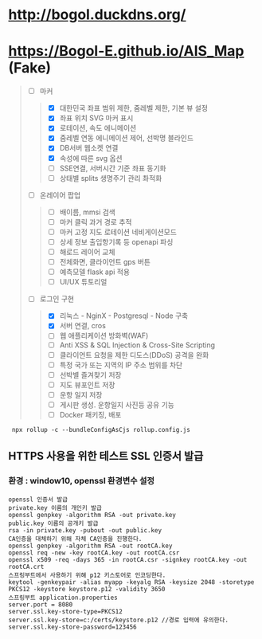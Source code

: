 # http://bogol.duckdns.org/ 
# https://Bogol-E.github.io/AIS_Map (Fake)
> - [ ] 마커
>> - [x] 대한민국 좌표 범위 제한, 줌레벨 제한, 기본 뷰 설정
>> - [x] 좌표 위치 SVG 마커 표시
>> - [x] 로테이션, 속도 에니메이션
>> - [x] 줌레벨 연동 에니메이션 제어, 선박명 블라인드
>> - [x] DB서버 웹소켓 연결
>> - [x] 속성에 따른 svg 옵션
>> - [ ] SSE연결, 서버시간 기준 좌표 동기화
>> - [ ] 상태별 splits 생명주기 관리 촤적화
> - [ ] 온레이어 팝업
>> - [ ] 배이름, mmsi 검색
>> - [ ] 마커 클릭 과거 경로 추적
>> - [ ] 마커 고정 지도 로테이션 네비게이션모드
>> - [ ] 상세 정보 출입항기록 등 openapi 파싱
>> - [ ] 해로드 레이어 교체
>> - [ ] 전체화면, 클라이언트 gps 버튼
>> - [ ] 예측모델 flask api 적용
>> - [ ] UI/UX 튜토리얼
> - [ ] 로그인 구현
>> - [x] 리눅스 - NginX - Postgresql - Node 구축
>> - [x] 서버 연결, cros
>> - [ ] 웹 애플리케이션 방화벽(WAF)
>> - [ ] Anti XSS & SQL Injection & Cross-Site Scripting
>> - [ ] 클라이언트 요청을 제한 디도스(DDoS) 공격을 완화
>> - [ ] 특정 국가 또는 지역의 IP 주소 범위를 차단
>> - [ ] 선박별 즐겨찾기 저장
>> - [ ] 지도 뷰포인트 저장
>> - [ ] 운항 일지 저장
>> - [ ] 게시판 생성. 운항일지 사진등 공유 기능
>> - [ ] Docker 패키징, 배포

```
 npx rollup -c --bundleConfigAsCjs rollup.config.js
```
## HTTPS 사용을 위한 테스트 SSL 인증서 발급
### 환경 : window10, openssl 환경변수 설정
```
openssl 인증서 발급
private.key 이름의 개인키 발급
openssl genpkey -algorithm RSA -out private.key
public.key 이름의 공개키 발급
rsa -in private.key -pubout -out public.key
CA인증을 대체하기 위해 자체 CA인증을 진행한다.
openssl genpkey -algorithm RSA -out rootCA.key
openssl req -new -key rootCA.key -out rootCA.csr
openssl x509 -req -days 365 -in rootCA.csr -signkey rootCA.key -out rootCA.crt
스프링부트에서 사용하기 위해 p12 키스토어로 인코딩한다.
keytool -genkeypair -alias myapp -keyalg RSA -keysize 2048 -storetype PKCS12 -keystore keystore.p12 -validity 3650
스프링부트 application.properties
server.port = 8080
server.ssl.key-store-type=PKCS12
server.ssl.key-store=c:/certs/keystore.p12 //경로 입력에 유의한다.
server.ssl.key-store-password=123456
```